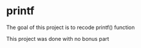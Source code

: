 # printf

The goal of this project is to recode printf() function

This project was done with no bonus part
